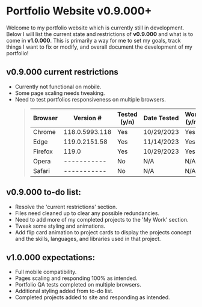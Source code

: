 # Portfolio Website v0.9.000+

Welcome to my portfolio website which is currently still in development. Below I will list the current state and restrictions of **v0.9.000** and what is to come in **v1.0.000**. This is primarily a way for me to set my goals, track things I want to fix or modify, and overall document the development of my portfolio!

## v0.9.000 current restrictions

-   Currently not functional on mobile.
-   Some page scaling needs tweaking.
-   Need to test portfolios responsiveness on multiple browsers.
    > | Browser | Version #      | Tested (y/n) | Date Tested | Working (y/n/na) |
    > | ------- | -------------- | ------------ | ----------- | ---------------- |
    > | Chrome  | 118.0.5993.118 | Yes          | 10/29/2023  | Yes              |
    > | Edge    | 119.0.2151.58  | Yes          | 11/14/2023  | Yes              |
    > | Firefox | 119.0          | Yes          | 10/29/2023  | Yes              |
    > | Opera   | -----------    | No           | N/A         | N/A              |
    > | Safari  | -----------    | No           | N/A         | N/A              |

## v0.9.000 to-do list:

-   Resolve the 'current restrictions' section.
-   Files need cleaned up to clear any possible redundancies.
-   Need to add more of my completed projects to the 'My Work' section.
-   Tweak some styling and animations.
-   Add flip card animation to project cards to display the projects concept and the skills, languages, and libraries used in that project.

## v1.0.000 expectations:

-   Full mobile compatibility.
-   Pages scaling and responding 100% as intended.
-   Portfolio QA tests completed on multiple browsers.
-   Additional styling added from to-do list.
-   Completed projects added to site and responding as intended.
